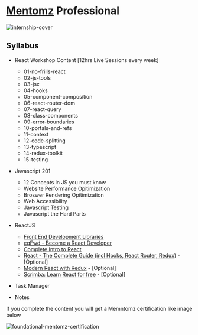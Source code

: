 # [Mentomz](https://www.mentomz.com/) Professional

![internship-cover](../images/professional-cover.png)

## Syllabus

- React Workshop Content [12hrs Live Sessions every week]
  - 01-no-frills-react
  - 02-js-tools
  - 03-jsx
  - 04-hooks
  - 05-component-composition
  - 06-react-router-dom
  - 07-react-query
  - 08-class-components
  - 09-error-boundaries
  - 10-portals-and-refs
  - 11-context
  - 12-code-splitting
  - 13-typescript
  - 14-redux-toolkit
  - 15-testing

- Javascript 201
  - 12 Concepts in JS you must know
  - Website Performance Opitimization
  - Broswer Rendering Opitimization
  - Web Accessibility
  - Javascript Testing
  - Javascript the Hard Parts

- ReactJS
  
  - [Front End Development Libraries](https://www.freecodecamp.org/learn/front-end-development-libraries/)
  - [egFwd - Become a React Developer](https://egfwd.com/specializtion/react-development/)
  - [Complete Intro to React](https://www.youtube.com/playlist?list=PLLWuK602vNiWEV2_JaGvNLUymUPXZv63r)
  - [React - The Complete Guide (incl Hooks, React Router, Redux)](https://www.udemy.com/course/react-the-complete-guide-incl-redux/) - [Optional]
  - [Modern React with Redux](https://www.udemy.com/course/react-redux/?src=sac&kw=Modern+React+with+Redux) - [Optional]
  - [Scrimba: Learn React for free](https://scrimba.com/learn/learnreact) - [Optional]

- Task Manager

- Notes

If you complete the content you will get a Memntomz certification like image below

![foundational-mentomz-certification](../images/professional-mentomz-certification.png)
